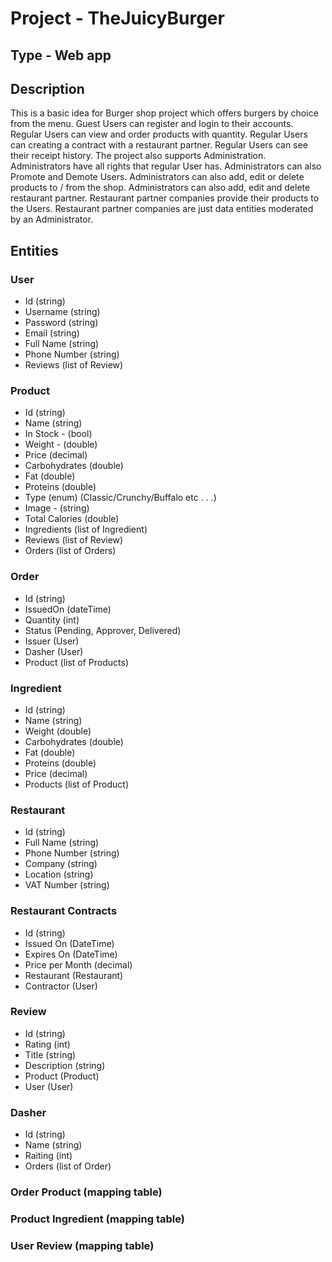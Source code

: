 # Project - TheJuicyBurger

## Type - Web app

## Description

This is a basic idea for Burger shop project which 
offers burgers by choice from the menu. Guest Users can register
and login to their accounts.
Regular Users can view and order products with quantity.
Regular Users can creating a contract with a restaurant partner.
Regular Users can see their receipt history.
The project also supports Administration. 
Administrators have all rights that regular User has.
Administrators can also Promote and Demote Users.
Administrators can also add, edit or delete products to / from the shop. 
Administrators can also add, edit and delete restaurant partner.
Restaurant partner companies provide their products to the Users.
Restaurant partner companies are just data entities moderated by an Administrator.

## Entities

### User
  - Id (string)
  - Username (string)
  - Password (string)
  - Email (string)
  - Full Name (string)
  - Phone Number (string)
  - Reviews (list of Review)
### Product
  - Id (string)
  - Name (string)
  - In Stock - (bool)
  - Weight - (double)
  - Price (decimal)
  - Carbohydrates (double)
  - Fat (double)
  - Proteins (double)
  - Type (enum) (Classic/Crunchy/Buffalo etc . . .)
  - Image - (string)
  - Total Calories (double)
  - Ingredients (list of Ingredient)
  - Reviews (list of Review)
  - Orders (list of Orders)
### Order
  - Id (string)
  - IssuedOn (dateTime)
  - Quantity (int)
  - Status (Pending, Approver, Delivered)
  - Issuer (User)
  - Dasher (User)
  - Product (list of Products)
 ### Ingredient
  - Id (string)
  - Name (string)
  - Weight (double)
  - Carbohydrates (double)
  - Fat (double)
  - Proteins (double)
  - Price (decimal)
  - Products (list of Product)
### Restaurant
  - Id (string)
  - Full Name (string)
  - Phone Number (string)
  - Company (string)
  - Location (string)
  - VAT Number (string)
### Restaurant Contracts
 - Id (string)
 - Issued On (DateTime)
 - Expires On (DateTime)
 - Price per Month (decimal)
 - Restaurant (Restaurant)
 - Contractor (User)
### Review
 - Id (string)
 - Rating (int)
 - Title (string)
 - Description (string)
 - Product (Product)
 - User (User)
### Dasher
 - Id (string)
 - Name (string)
 - Raiting (int)
 - Orders (list of Order)
### Order Product (mapping table)
### Product Ingredient (mapping table)
### User Review (mapping table)
